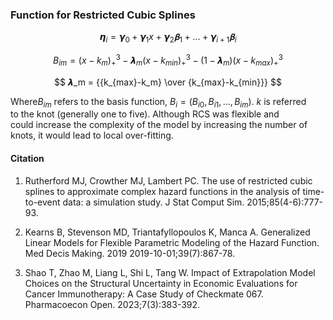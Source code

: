 ### Function for Restricted Cubic Splines

$$
𝞰_i = 𝞬_0+𝞬_1x+𝞬_2𝛃_1+... +𝞬_{i+1}𝛃_i
$$

$$
B_{im}=(x-k_m)^3_+-𝞴_m(x-k_{min})^3_+-(1-𝞴_m)(x-k_{max})^3_+
$$

$$
𝞴_m = {{k_{max}-k_m} \over {k_{max}-k_{min}}}
$$

Where$B_{im}$ refers to the basis function, $B_i=(B_{i0},B_{i1},...,B_{im})$. *k* is referred to the knot (generally one to five). Although RCS was flexible and could increase the complexity of the model by increasing the number of knots, it would lead to local over-fitting.

#### Citation

1.  Rutherford MJ, Crowther MJ, Lambert PC. The use of restricted cubic splines to approximate complex hazard functions in the analysis of time-to-event data: a simulation study. J Stat Comput Sim. 2015;85(4-6):777-93.

2.  Kearns B, Stevenson MD, Triantafyllopoulos K, Manca A. Generalized Linear Models for Flexible Parametric Modeling of the Hazard Function. Med Decis Making. 2019 2019-10-01;39(7):867-78.

3.  Shao T, Zhao M, Liang L, Shi L, Tang W. Impact of Extrapolation Model Choices on the Structural Uncertainty in Economic Evaluations for Cancer Immunotherapy: A Case Study of Checkmate 067. Pharmacoecon Open. 2023;7(3):383-392.
